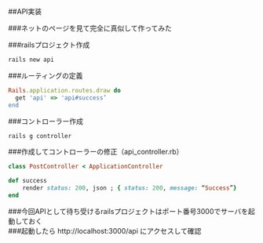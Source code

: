 ##API実装

###ネットのページを見て完全に真似して作ってみた

###railsプロジェクト作成
```ruby
rails new api
```

###ルーティングの定義
```ruby
Rails.application.routes.draw do
  get 'api' => 'api#success’
end

```
###コントローラー作成
```ruby
rails g controller 
```

###作成してコントローラーの修正（api_controller.rb）
```ruby
class PostController < ApplicationController

def success 
	render status: 200, json ; { status: 200, message: “Success”}
end
```

###今回APIとして待ち受けるrailsプロジェクトはポート番号3000でサーバを起動しておく  
###起動したら http://localhost:3000/api にアクセスして確認
